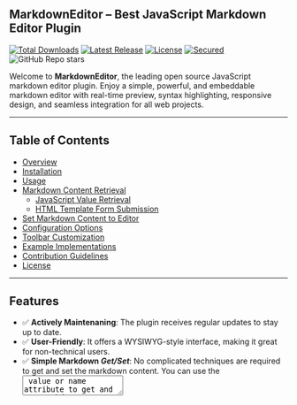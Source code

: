## MarkdownEditor – Best JavaScript Markdown Editor Plugin

[![Total Downloads](https://img.shields.io/npm/dt/markdown-text-editor.svg)](https://www.npmjs.com/package/markdown-text-editor)
[![Latest Release](https://img.shields.io/npm/v/markdown-text-editor.svg)](https://github.com/nezanuha/markdown-text-editor/releases)
[![License](https://img.shields.io/npm/l/markdown-text-editor.svg)](https://github.com/nezanuha/markdown-text-editor/blob/master/LICENSE)
[![Secured](https://img.shields.io/badge/Security-Passed-green)](https://snyk.io/test/github/nezanuha/markdown-text-editor)
![GitHub Repo stars](https://img.shields.io/github/stars/nezanuha/markdown-text-editor?style=flat)


Welcome to **MarkdownEditor**, the leading open source JavaScript markdown editor plugin. Enjoy a simple, powerful, and embeddable markdown editor with real-time preview, syntax highlighting, responsive design, and seamless integration for all web projects.

---
## Table of Contents

- [Overview](#overview)
- [Installation](#installation)
- [Usage](#usage)
- [Markdown Content Retrieval](#markdown-content-retrieval)
  - [JavaScript Value Retrieval](#javascript-value-retrieval)
  - [HTML Template Form Submission](#html-template-form-submission)
- [Set Markdown Content to Editor](#set-markdown-content-to-editor)
- [Configuration Options](#configuration-options)
- [Toolbar Customization](#toolbar-customization)
- [Example Implementations](#full-html-example-implementations)
- [Contribution Guidelines](#contribute)
- [License](#license)

---
## Features

- ✅ **Actively Maintenaning**: The plugin receives regular updates to stay up to date. 
- ✅ **User-Friendly**: It offers a WYSIWYG-style interface, making it great for non-technical users.  
- ✅ **Simple Markdown _Get/Set_**: No complicated techniques are required to get and set the markdown content. You can use the <textarea> value or name attribute to get and set markdown content. 
- ✅ **Responsive**: The editor is fully responsive, providing a seamless experience across all screen sizes.  
- ✅ **RTL Support**: By default Right-to-Left (RTL) text is supported, making it ideal for languages like Arabic, Urdu, and Farsi.  
- ✅ **Module Support**: Supports ESM, UMD, and CommonJS modules, making it easy to integrate with different module systems.
- ✅ **Live Preview Mode**: Watch your markdown content render while you type, providing a real-time preview of formatting, links, images, and more.
- ✅ **Automatic Dark Mode Support**: The editor follows your system's or website's dark mode settings, giving a seamless experience.

---

## Overview

The MarkdownEditor Plugin is designed to be the **best, simple, and embeddable JavaScript markdown editor plugin** available. It is an open source project that boasts:

- **Real-time Preview:** See your markdown rendered instantly as you type.
- **Syntax Highlighting:** Enhanced readability with clear code and markdown formatting.
- **Easy Integration:** Seamlessly integrate into any web project with minimal setup.
- **Customizable Toolbar:** Dynamically configure and reorder toolbar options like **bold**, **italic**, and more.

---

## Installation

Integrating the MarkdownEditor Plugin into your project is straightforward. You can install it using NPM, import the JavaScript file directly, or use a CDN for rapid deployment.

### Install via NPM

For projects utilizing bundling tools like Webpack, run:

```bash
npm install markdown-text-editor
```

---

## Usage

After installation, import the `MarkdownEditor` class from the package:

```javascript
import MarkdownEditor from "markdown-text-editor";
```

### Basic Initialization

To get started, include a `<textarea>` element in your HTML and initialize the editor by targeting its container:

#### HTML

```html
<textarea class="editor-container"></textarea>
```

#### JavaScript

```javascript
const editor = new MarkdownEditor('.editor-container', {
    placeholder: 'Write your markdown...',
    toolbar: ['heading', 'bold', 'italic', 'strikethrough', 'ul', 'ol', 'checklist', 'blockquote', 'link', 'preview'],
});
```

---

## CSS Setup

import the CSS file directly in your js code:

```javascript
import 'markdown-text-editor/dist/markdown-text-editor.css';
```

### Using a CDN

Alternatively, include the following CDN links in your HTML:

#### JavaScript:

```html
<script src="https://cdn.jsdelivr.net/npm/markdown-text-editor@0.4.0/dist/markdown-text-editor.min.js"></script>
```

#### CSS:

```html
<link rel="stylesheet" href="https://cdn.jsdelivr.net/npm/markdown-text-editor@0.4.0/dist/markdown-text-editor.min.css">
```

---

## Markdown Content Retrieval

### JavaScript Value Retrieval

In this method, you can access the markdown content entered into the editor directly using JavaScript. This is helpful when you want to dynamically retrieve the value and process it in your application (e.g., displaying it elsewhere or sending it via AJAX).


#### HTML

```html
<form>
  <textarea class="editor-container h-48" rows="5"></textarea>
  <button type="button" id="submit-btn">Submit</button>
  <div class="output"></div>
</form>
```

#### JavaScript

```javascript
const editor = new MarkdownEditor('.editor-container', {
    placeholder: 'Start writing...',
    toolbar: ['bold', 'italic', 'preview'],
});

document.getElementById('submit-btn').addEventListener('click', function() {
    const markdownValue = document.querySelector('.editor-container').value;
    console.log(markdownValue);
    document.querySelector('.output').innerHTML = `<pre>${markdownValue}</pre>`;
});
```

### HTML Template Form Submission

If you prefer a traditional form submission approach (for example, in server-side applications like Django), you can integrate the markdown editor into a form that submits the value to the server for processing.

#### HTML (Form Submission)

```html
<form method="POST" action="/your-server-endpoint">
    <textarea class="editor-container h-48" rows="5" name="markdown"></textarea>
    <button type="submit">Submit</button>
</form>
```

you can retrieve the value from a traditional `<textarea>` in a form submission without any custom element. When the form is submitted, the content inside the `<textarea>` is automatically included as part of the form data, using the name attribute of the `<textarea>`. 

#### JavaScript (MarkdownEditor Initialization)

```javascript
const editor = new MarkdownEditor('.editor-container', {
    placeholder: 'Write your markdown...',
    toolbar: ['preview', 'bold', 'italic'],
});
```

## Set Markdown Content to Editor

```HTML
<form method="POST" action="/your-server-endpoint">
    <textarea class="editor-container h-48" rows="5" name="markdown">Add your markdown content here</textarea>
    <button type="submit">Submit</button>
</form>
```

## Configuration Options

Customize your Markdown editor by passing an `options` object during initialization. Below are some key configuration options:

| Option        | Type     | Default                      | Description                                               |
|---------------|----------|------------------------------|-----------------------------------------------------------|
| `placeholder` | `string` | `'Write your markdown...'`   | Sets the placeholder text for the textarea (optional, as you can also use the standard HTML textarea attribute)            |
| `toolbar`     | `array`  | `['heading', 'bold', 'italic', 'strikethrough', 'ul', 'ol', 'checklist', 'blockquote', 'link', 'image', 'undo', 'redo', 'preview']` | Determines which tools appear in the toolbar and their order. |

---

## Toolbar Customization

Tailor the toolbar to suit your needs by choosing which formatting options to include. The MarkdownEditor Plugin supports several tools, including:

- `bold`: Enables bold text formatting.
- `italic`: Enables italic text formatting.
- `strikethrough`: Allows text to be struck through.
- `ol`: (Ordered List): Converts text into a numbered list format.
- `ul`: (Unordered List): Converts text into a bullet point list.
- `checklist`: Adds checkboxes to your text, making it great for tasks, to-do lists, or tracking completion status.
- `image`: Allows you to insert images via markdown syntax.
- `link`: Lets you add hyperlinks to your text.
- `undo (beta)`: To reverse the last changes
- `redo (beta)`: To reapply the last undone changes 
- `preview`: Toggles the real-time markdown preview.

**Example:**

```javascript
const editor = new MarkdownEditor('.editor-container', {
    placeholder: 'Start writing...',
    toolbar: [
      'bold',
      'italic',
      'strikethrough',
      'ul',
      'ol',
      'checklist',
      'image',
      'link',
      'preview'
    ],
});
```
### Advanced Image Upload

  * The image tool supports a `fileInput` configuration that allows:

    * `accept`: Array of allowed image file types (e.g., `'webp'`, `'avif'`).
    * `uploadUrl`: The endpoint where image files will be uploaded.
  * After a successful upload, the server must return the image path, which will be automatically populated in the URL field.

  **Usage example:**

  ```js
  const options = {
      placeholder: 'Start writing...',
      toolbar: [
          'link',
          {
              image: {
                  fileInput: {
                      accept: ['webp', 'avif'],
                      uploadUrl: '/api/upload', // Your upload endpoint
                  },
              }
          },
          'preview'
      ],
  }
  const editor = new MarkdownEditor(element, options);
  ```
  * **If `fileInput` is not configured,** the image modal will default to only showing the `URL` and `alt text` fields.
   
     **Usage example:**
    
      ```js
      const options = {
          placeholder: 'Start writing...',
          toolbar: [
              'link',
              'image',
              'preview'
          ],
      }
      const editor = new MarkdownEditor(element, options);

### Image Alt Text Validation (`altInput`)

You can configure whether the alt text input for images in the markdown editor is required.

```js
{
  image: {
    fileInput: {
      accept: ['webp', 'avif'],
      uploadUrl: '/api/upload' // Your upload endpoint
    },
    altInput: {
      required: false // Optional: disables alt text validation (default is true)
    }
  }
}
```

* `required: true` (default): Enforces alt text input for better SEO and accessibility.
* `required: false`: Allows inserting images without alt text.

This configuration helps developers control alt text validation for each markdown editor instance. For example, when using multiple editors in the same app, you can define different alt text rules per instance.

---

**Tip:**
You can reorder or remove any toolbar buttons by modifying the toolbar array during initialization.

## Full HTML Example Implementations

Below is a complete HTML example demonstrating how to integrate the MarkdownEditor Plugin into your project:

```html
<!DOCTYPE html>
<html lang="en">
<head>
  <meta charset="UTF-8">
  <meta name="viewport" content="width=device-width, initial-scale=1.0">
  <title>Markdown Editor Example</title>
  <link rel="stylesheet" href="dist/markdown-editor-plugin.css">
</head>
<body>
  <textarea class="editor-container h-56" rows="6"></textarea>

  <script src="dist/markdown-editor-plugin.js"></script>
  <script>
    const editor = new MarkdownEditor('.editor-container', {
      placeholder: 'Type your markdown...',
      toolbar: [
        'bold',
        'italic',
        'strikethrough',
        'ul',
        'ol',
        'checklist',
        'link',
         {
              image: {
                  fileInput: {
                      accept: ['webp', 'avif'],
                      uploadUrl: '/api/upload', // Your upload endpoint
                  },
              }
         },
        'preview'
      ],
    });
  </script>
</body>
</html>
```

### Webpack Integration Example

For projects using Webpack, import and initialize the editor as follows:

```javascript
import MarkdownEditor from 'markdown-text-editor';

const editor = new MarkdownEditor('.editor-container', {
    placeholder: 'Write markdown...',
    toolbar: [
      'bold',
      'italic',
      'strikethrough',
      'ul',
      'ol',
      'checklist',
      'image',
      'link',
      'preview'
    ],
});
```
---

## Contribute

Contributions to this **open source project** are highly encouraged! If you have bug fixes, feature enhancements, or new ideas, please consider opening an issue or submitting a pull request. Your help will ensure that this **best, simple, embeddable JavaScript markdown editor plugin** continues to evolve and serve the community with **real-time preview** and **syntax highlighting** capabilities.

---

## License

This project is released under the [MIT License](LICENSE).

---

Thank you for choosing the MarkdownEditor Plugin – your reliable, feature-rich solution for seamless markdown editing and content creation with **easy integration**. Happy coding!

## ⭐ Support

If you like this project, consider giving it a star! 🌟

[![GitHub stars](https://img.shields.io/github/stars/nezanuha/markdown-text-editor.svg?style=social&label=Star&maxAge=2592000)](https://github.com/nezanuha/markdown-text-editor/stargazers)

